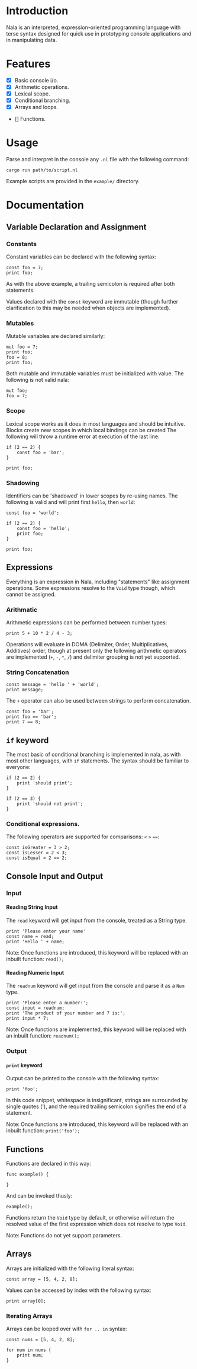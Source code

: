 # Introduction

Nala is an interpreted, expression-oriented programming language with terse syntax designed for quick use in prototyping console applications and in manipulating data.

# Features

- [x] Basic console i/o.
- [x] Arithmetic operations.
- [x] Lexical scope.
- [x] Conditional branching.
- [x] Arrays and loops.
- [] Functions.

# Usage

Parse and interpret in the console any `.nl` file with the following command:

```
cargo run path/to/script.nl
```

Example scripts are provided in the `example/` directory.

# Documentation
## Variable Declaration and Assignment
### Constants

Constant variables can be declared with the following syntax:

```
const foo = 7;
print foo;
```

As with the above example, a trailing semicolon is required after both statements.

Values declared with the `const` keyword are immutable (though further clarification to this may be needed when objects are implemented).

### Mutables

Mutable variables are declared similarly:

```
mut foo = 7;
print foo;
foo = 8;
print foo;
```

Both mutable and immutable variables must be initialized with value. The following is not valid nala:

```
mut foo;
foo = 7;
```

### Scope

Lexical scope works as it does in most languages and should be intuitive. Blocks create new scopes in which local bindings can be created The following will throw a runtime error at execution of the last line:

```
if (2 == 2) {
    const foo = 'bar';
}

print foo;
```

### Shadowing

Identifiers can be 'shadowed' in lower scopes by re-using names. The following is valid and will print first `hello`, then `world`:

```
const foo = 'world';

if (2 == 2) {
    const foo = 'hello';
    print foo;
}

print foo;
```

## Expressions

Everything is an expression in Nala, including "statements" like assignment operations. Some expressions resolve 
to the `Void` type though, which cannot be assigned.

### Arithmatic

Arithmetic expressions can be performed between number types:

```
print 5 + 10 * 2 / 4 - 3;
```

Operations will evaluate in DOMA (Delimiter, Order, Multiplicatives, Additives) order, though at present only the following arithmetic operators are implemented (`+`, `-`, `*`, `/`) and delimiter grouping is not yet supported.

### String Concatenation

```
const message = 'hello ' + 'world';
print message;
```

The `+` operator can also be used between strings to perform concatenation.

```
const foo = 'bar';
print foo == 'bar';
print 7 == 8;
```

## `if` keyword

The most basic of conditional branching is implemented in nala, as with most other languages, with `if` statements. The syntax should be familiar to everyone:

```
if (2 == 2) {
    print 'should print';
}

if (2 == 3) {
    print 'should not print';
}
```

### Conditional expressions.

The following operators are supported for comparisons: `<` `>` `==`:

```
const isGreater = 3 > 2;
const isLesser = 2 < 3;
const isEqual = 2 == 2;
```

## Console Input and Output

### Input
#### Reading String Input

The `read` keyword will get input from the console, treated as a String type.

```
print 'Please enter your name'
const name = read;
print 'Hello ' + name;
```

Note: Once functions are introduced, this keyword will be replaced with an inbuilt function: `read();`
#### Reading Numeric Input

The `readnum` keyword will get input from the console and parse it as a `Num` type.

```
print 'Please enter a number:';
const input = readnum;
print 'The product of your number and 7 is:';
print input * 7;
```

Note: Once functions are implemented, this keyword will be replaced with an inbuilt function: `readnum();`

### Output
#### `print` keyword

Output can be printed to the console with the following syntax:

```
print 'foo';
```

In this code snippet, whitespace is insignificant, strings are surrounded by single quotes ('), and the required trailing semicolon signifies the end of a statement.

Note: Once functions are introduced, this keyword will be replaced with an inbuilt function: `print('foo');`
## Functions 

Functions are declared in this way:

```
func example() {

}
```

And can be invoked thusly:

```
example();
```

Functions return the `Void` type by default, or otherwise will return the resolved value of the first expression 
which does not resolve to type `Void`.

Note: Functions do not yet support parameters.
## Arrays

Arrays are initialized with the following literal syntax:

```
const array = [5, 4, 2, 8];
```

Values can be accessed by index with the following syntax:

```
print array[0];
```

### Iterating Arrays

Arrays can be looped over with `for .. in` syntax:

```
const nums = [5, 4, 2, 8];

for num in nums {
    print num;
}
```